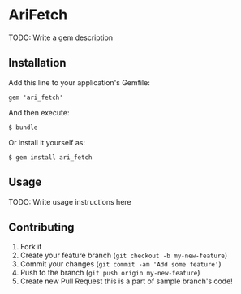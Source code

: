 # AriFetch

TODO: Write a gem description

## Installation

Add this line to your application's Gemfile:

    gem 'ari_fetch'

And then execute:

    $ bundle

Or install it yourself as:

    $ gem install ari_fetch

## Usage

TODO: Write usage instructions here

## Contributing

1. Fork it
2. Create your feature branch (`git checkout -b my-new-feature`)
3. Commit your changes (`git commit -am 'Add some feature'`)
4. Push to the branch (`git push origin my-new-feature`)
5. Create new Pull Request
this is a part of sample branch's code!